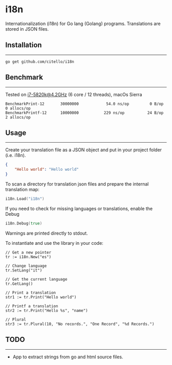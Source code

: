 i18n
=====

Internationalization (i18n) for Go lang (Golang) programs.
Translations are stored in JSON files.

## Installation
---------------

```
go get github.com/citello/i18n
```

## Benchmark
------------

Tested on i7-5820k@4.2GHz (6 core / 12 threads), macOs Sierra

```
BenchmarkPrint-12     	30000000	        54.0 ns/op	       0 B/op	       0 allocs/op
BenchmarkPrintf-12    	10000000	       229 ns/op	      24 B/op	       2 allocs/op
```

## Usage
--------

Create your translation file as a JSON object and put in your project folder (i.e. i18n).

```json
{
	"Hello world": "Hello world"
}
```

To scan a directory for translation json files and prepare the internal translation map:

```go
i18n.Load("i18n")
```

If you need to check for missing languages or translations, enable the Debug

```go
i18n.Debug(true)
```

Warnings are printed directly to stdout.

To instantiate and use the library in your code:

```
// Get a new pointer
tr := i18n.New("es")

// Change language
tr.SetLang("it")

// Get the current language
tr.GetLang()

// Print a translation
str1 := tr.Print("Hello world")

// Printf a translation
str2 := tr.Print("Hello %s", "name")

// Plural
str3 := tr.Plural(10, "No records.", "One Record", "%d Records.")
```

## TODO
-------

- App to extract strings from go and html source files.
